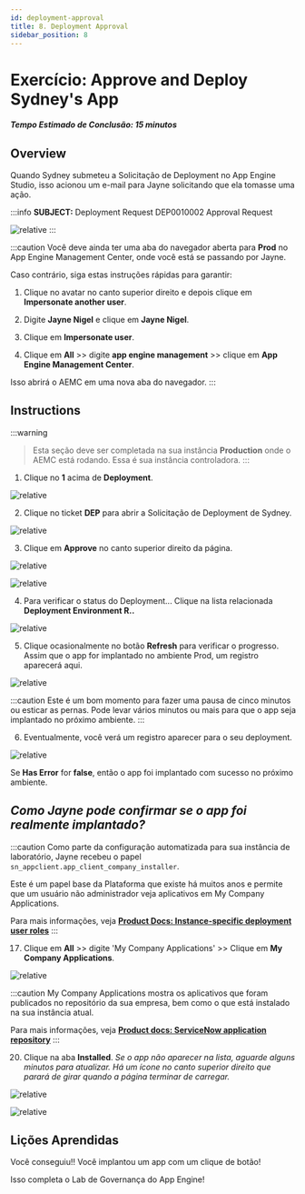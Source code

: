 ```yaml
---
id: deployment-approval
title: 8. Deployment Approval
sidebar_position: 8
---
```

# Exercício: Approve and Deploy Sydney's App

##### Tempo Estimado de Conclusão: 15 minutos

## Overview

Quando Sydney submeteu a Solicitação de Deployment no App Engine Studio, isso acionou um e-mail para Jayne solicitando que ela tomasse uma ação.

:::info
**SUBJECT:** Deployment Request DEP0010002 Approval Request

![relative](/img/lab-aemc/2023-07-11-22-07-39.png)
:::

:::caution
Você deve ainda ter uma aba do navegador aberta para **Prod** no App Engine Management Center, onde você está se passando por Jayne.
 
Caso contrário, siga estas instruções rápidas para garantir:
 
1. Clique no avatar no canto superior direito e depois clique em **Impersonate another user**.
 
2. Digite **Jayne Nigel** e clique em **Jayne Nigel**.
 
3. Clique em **Impersonate user**.
 
4. Clique em **All** >> digite **app engine management** >> clique em **App Engine Management Center**.
 
Isso abrirá o AEMC em uma nova aba do navegador.
:::

## Instructions

:::warning
>Esta seção deve ser completada na sua instância **Production** onde o AEMC está rodando. Essa é sua instância controladora.
:::

1. Clique no **1** acima de **Deployment**.

![relative](/img/lab-aemc/2023-07-11-22-12-55.png)

2. Clique no ticket **DEP** para abrir a Solicitação de Deployment de Sydney.

![relative](/img/lab-aemc/2023-07-11-22-15-03.png)

3. Clique em **Approve** no canto superior direito da página.

![relative](/img/lab-aemc/2023-07-11-16-56-47.png)

![relative](/img/lab-aemc/2023-07-11-17-01-13.png)

4. Para verificar o status do Deployment... Clique na lista relacionada **Deployment Environment R..**

![relative](/img/lab-aemc/2023-07-11-22-17-50.png)

5. Clique ocasionalmente no botão **Refresh** para verificar o progresso. Assim que o app for implantado no ambiente Prod, um registro aparecerá aqui.

![relative](/img/lab-aemc/2023-07-11-22-18-45.png)

:::caution
Este é um bom momento para fazer uma pausa de cinco minutos ou esticar as pernas. Pode levar vários minutos ou mais para que o app seja implantado no próximo ambiente.
:::

6. Eventualmente, você verá um registro aparecer para o seu deployment.

![relative](/img/lab-aemc/2023-07-11-22-20-02.png)

Se **Has Error** for **false**, então o app foi implantado com sucesso no próximo ambiente.

## ***Como Jayne pode confirmar se o app foi realmente implantado?***

:::caution
Como parte da configuração automatizada para sua instância de laboratório, Jayne recebeu o papel ```sn_appclient.app_client_company_installer```.
 
Este é um papel base da Plataforma que existe há muitos anos e permite que um usuário não administrador veja aplicativos em My Company Applications.
 
Para mais informações, veja **[Product Docs: Instance-specific deployment user roles](https://docs.servicenow.com/csh?topicname=delegated_deployment_user_roles.html&version=latest)**
:::

17. Clique em **All** >> digite 'My Company Applications' >> Clique em **My Company Applications**.

![relative](/img/lab-aemc/2023-07-11-22-22-05.png)

:::caution
My Company Applications mostra os aplicativos que foram publicados no repositório da sua empresa, bem como o que está instalado na sua instância atual.
 
Para mais informações, veja **[Product docs: ServiceNow application repository](https://docs.servicenow.com/csh?topicname=app-repo.html&version=latest)**
:::

20. Clique na aba **Installed**.
*Se o app não aparecer na lista, aguarde alguns minutos para atualizar. Há um ícone no canto superior direito que parará de girar quando a página terminar de carregar.*

![relative](/img/lab-aemc/2023-07-11-22-23-47.png)

![relative](/img/lab-aemc/2023-07-12-08-29-21.png)

## Lições Aprendidas

Você conseguiu!! Você implantou um app com um clique de botão!

Isso completa o Lab de Governança do App Engine!
